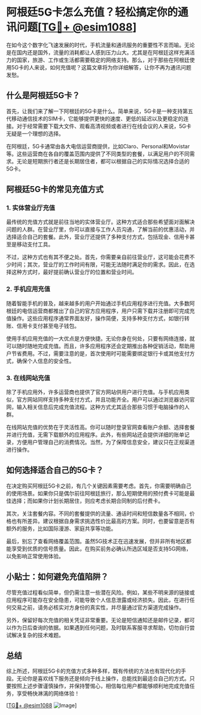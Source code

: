 # 阿根廷5G卡怎么充值？轻松搞定你的通讯问题[[TG💪+ @esim1088](https://t.me/s/esim1088)]

在如今这个数字化飞速发展的时代，手机流量和通讯服务的重要性不言而喻。无论是在国内还是国外，流量的消耗都让人感到压力山大。尤其是在阿根廷这样充满活力的国家，旅游、工作或生活都需要稳定的网络支持。那么，对于那些在阿根廷使用5G卡的人来说，如何充值呢？这篇文章将为你详细解答，让你不再为通讯问题发愁。

## 什么是阿根廷5G卡？

首先，让我们来了解一下阿根廷的5G卡是什么。简单来说，5G卡是一种支持第五代移动通信技术的SIM卡，它能够提供更快的速度、更低的延迟以及更稳定的连接。对于经常需要下载大文件、观看高清视频或者进行在线会议的人来说，5G卡无疑是一个理想的选择。

在阿根廷，5G卡通常由各大电信运营商提供，比如Claro、Personal和Movistar等。这些运营商在各自的覆盖范围内提供了不同类型的套餐，以满足用户的不同需求。无论是短期旅行者还是长期居住者，都可以根据自己的实际情况选择合适的5G卡。

## 阿根廷5G卡的常见充值方式

### 1. 实体营业厅充值

最传统的充值方式就是前往当地的实体营业厅。这种方式适合那些希望面对面解决问题的人群。在营业厅里，你可以直接与工作人员沟通，了解当前的优惠活动，并选择适合自己的套餐。此外，营业厅还提供了多种支付方式，包括现金、信用卡甚至是移动支付工具。

不过，这种方式也有其不便之处。首先，你需要亲自前往营业厅，这可能会花费不少时间；其次，营业厅的工作时间有限，可能无法随时满足你的需求。因此，在选择这种方式时，最好提前确认营业厅的位置和营业时间。

### 2. 手机应用充值

随着智能手机的普及，越来越多的用户开始通过手机应用程序进行充值。大多数阿根廷的电信运营商都推出了自己的官方应用程序，用户只需下载并注册即可完成充值操作。这些应用程序通常界面友好，操作简便，支持多种支付方式，如银行转账、信用卡支付甚至电子钱包。

使用手机应用充值的一大优点是方便快捷。无论你身在何处，只要有网络连接，就可以随时随地完成充值。而且，许多应用程序还会定期推出各种促销活动，帮助用户节省费用。不过，需要注意的是，首次使用时可能需要绑定银行卡或其他支付方式，确保个人信息的安全性。

### 3. 在线网站充值

除了手机应用外，许多运营商也提供了官方网站供用户进行充值。与手机应用类似，官方网站同样支持多种支付方式，并且功能齐全。用户可以通过浏览器访问官网，输入相关信息后完成充值流程。这种方式尤其适合那些习惯于电脑操作的人群。

在线网站充值的优势在于灵活性高。你可以随时登录官网查看账户余额、选择套餐并进行充值，无需下载额外的应用程序。此外，有些网站还会提供详细的账单记录，方便用户管理自己的消费情况。当然，为了保障信息安全，建议只在正规渠道进行操作。

## 如何选择适合自己的5G卡？

在决定购买阿根廷5G卡之前，有几个关键因素需要考虑。首先，你需要明确自己的使用场景。如果你只是偶尔前往阿根廷旅行，那么短期使用的预付费卡可能是最佳选择；而如果你计划长期居住，则应考虑长期合同制的后付费卡。

其次，关注套餐内容。不同的套餐提供的流量、通话时间和短信数量各不相同，价格也有所差异。建议根据自身需求挑选性价比最高的方案。同时，也要留意是否有额外的服务，比如国际漫游、家庭共享等功能。

最后，别忘了查看网络覆盖范围。虽然5G技术正在迅速发展，但并非所有地区都能享受到优质的信号质量。因此，在购买前务必确认所选区域是否支持5G网络，以免影响正常使用体验。

## 小贴士：如何避免充值陷阱？

尽管充值过程看似简单，但仍需注意一些潜在风险。例如，某些不明来源的链接或应用程序可能存在安全隐患，可能导致个人信息泄露或经济损失。因此，在进行任何交易之前，请务必核实对方身份的真实性，并尽量通过官方渠道完成操作。

另外，保留好每次充值的相关凭证非常重要。无论是短信通知还是邮件记录，都可以作为日后查询的依据。如果遇到任何问题，及时联系客服寻求帮助，切勿自行尝试解决复杂的技术难题。

## 总结

综上所述，阿根廷5G卡的充值方式多种多样，既有传统的方法也有现代化的手段。无论你是喜欢线下服务还是倾向于线上操作，总能找到最适合自己的方式。只要按照上述步骤谨慎操作，并保持警惕心，相信每位用户都能够顺利地完成充值任务，享受畅快淋漓的网络体验！

[[TG💪+ @esim1088](https://t.me/s/esim1088) ![Image](https://i.postimg.cc/4NQfJmqS/Snipaste-2025-05-13-00-14-12.png)]